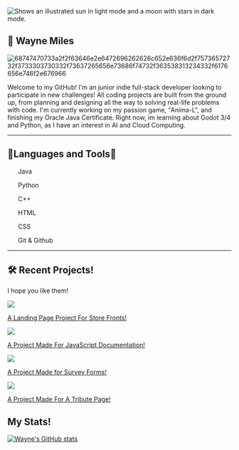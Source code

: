 <picture>
  <source media="(prefers-color-scheme: dark)" srcset="https://media1.thehungryjpeg.com/thumbs2/ori_3751743_yt4lc4kgmuyzeahmryiofe9k39x9b1cz4b2qsuzv_coding-system-minimal-infographic-banner-vector.jpg">
  <source media="(prefers-color-scheme: light)" srcset="https://media1.thehungryjpeg.com/thumbs2/ori_3751743_yt4lc4kgmuyzeahmryiofe9k39x9b1cz4b2qsuzv_coding-system-minimal-infographic-banner-vector.jpg">
  <img alt="Shows an illustrated sun in light mode and a moon with stars in dark mode." src="https://user-images.githubusercontent.com/25423296/163456779-a8556205-d0a5-45e2-ac17-42d089e3c3f8.png">
</picture>

## 🥳 Wayne Miles

![68747470733a2f2f63646e2e6472696262626c652e636f6d2f75736572732f3733303730332f73637265656e73686f74732f363538313234332f6176656e746f2e676966](https://github.com/user-attachments/assets/12a160aa-b5dd-48ba-aa29-98c8d0b2c800)

<p>Welcome to my GitHub! I'm an junior indie full-stack developer looking to participate in new challenges! All coding projects are built from the ground up, from planning and designing all the way to solving real-life problems with code. I'm currently working on my passion game, "Anima-L", and finishing my Oracle Java Certificate. Right now, im learning about Godot 3/4 and Python, as I have an interest in AI and Cloud Computing.</p>

---

<h2>🧰Languages and Tools🧰</h2>
<ul>Java</ul><ul>Python</ul>
<ul>C++</ul>
<ul>HTML</ul>
<ul>CSS</ul>
<ul>Git & Github</ul>

---


<h2> 🛠 Recent Projects! </h2>
    <section id="projects" name="project_section">
      <p> I hope you like them! <p>
      <div class="project-wrapper">
<div class="project-tile">
          <a class="outside-link" href="https://codepen.io/WayneMilesIII/pen/XWYRNVw">
              <img src="https://shots.codepen.io/WayneMilesIII/pen/XWYRNVw-1280.jpg?version=1668201106">
          <p class="description">A Landing Page Project For Store Fronts!</p>
          </a>
        </div>

<div class="project-tile">
          <a href="https://codepen.io/WayneMilesIII/pen/XWYRNVw">
              <img src="https://shots.codepen.io/WayneMilesIII/pen/PoambRJ-1280.jpg?version=1668201285">
          <p class="description">A Project Made For JavaScript Documentation!</p>
          </a>
        </div>
 <div class="project-tile">
          <a href="https://codepen.io/WayneMilesIII/pen/xxzdRWb">
              <img src="https://shots.codepen.io/WayneMilesIII/pen/xxzdRWb-1280.jpg?version=1668201209">
          <p class="description">A Project Made for Survey Forms!</p>
            </a>
        </div>
<div class="project-tile">
          <a href="https://codepen.io/WayneMilesIII/pen/eYKWBMo">
              <img src="https://shots.codepen.io/WayneMilesIII/pen/eYKWBMo-1280.jpg?version=1668201476">
          <p class="description">A Project Made For A Tribute Page!</p>
          </a>
        </div>
        </div>
    </section>
<h2>My Stats!</h2>

[![Wayne's GitHub stats](https://github-readme-stats.vercel.app/api?username=WayneMilesIII)](https://github.com/anuraghazra/github-readme-stats)

<!--
**WayneMilesIII/WayneMilesIII** is a ✨ _special_ ✨ repository because its `README.md` (this file) appears on your GitHub profile.
![coding-animated-laptop-flow-stream-ja04010rm5o68zfk](https://github.com/user-attachments/assets/d692d8f7-4df3-4ac3-84f3-1431632caa69)

Here are some ideas to get you started:

- 🔭 I’m currently working on ...
- 🌱 I’m currently learning ...
- 👯 I’m looking to collaborate on ...
- 🤔 I’m looking for help with ...
- 💬 Ask me about ...
- 📫 How to reach me: ...
- 😄 Pronouns: ...
- ⚡ Fun fact: ...
-->
